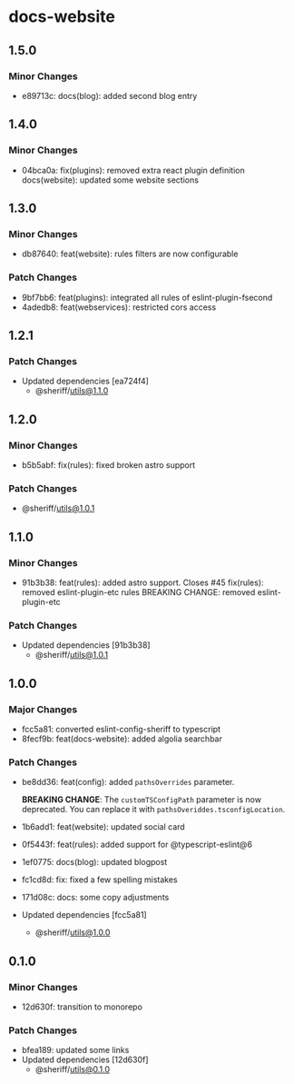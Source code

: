 # docs-website

## 1.5.0

### Minor Changes

- e89713c: docs(blog): added second blog entry

## 1.4.0

### Minor Changes

- 04bca0a: fix(plugins): removed extra react plugin definition
  docs(website): updated some website sections

## 1.3.0

### Minor Changes

- db87640: feat(website): rules filters are now configurable

### Patch Changes

- 9bf7bb6: feat(plugins): integrated all rules of eslint-plugin-fsecond
- 4adedb8: feat(webservices): restricted cors access

## 1.2.1

### Patch Changes

- Updated dependencies [ea724f4]
  - @sheriff/utils@1.1.0

## 1.2.0

### Minor Changes

- b5b5abf: fix(rules): fixed broken astro support

### Patch Changes

- @sheriff/utils@1.0.1

## 1.1.0

### Minor Changes

- 91b3b38: feat(rules): added astro support. Closes #45
  fix(rules): removed eslint-plugin-etc rules
  BREAKING CHANGE: removed eslint-plugin-etc

### Patch Changes

- Updated dependencies [91b3b38]
  - @sheriff/utils@1.0.1

## 1.0.0

### Major Changes

- fcc5a81: converted eslint-config-sheriff to typescript
- 8fecf9b: feat(docs-website): added algolia searchbar

### Patch Changes

- be8dd36: feat(config): added `pathsOverrides` parameter.

  **BREAKING CHANGE**: The `customTSConfigPath` parameter is now deprecated. You can replace it with `pathsOveriddes.tsconfigLocation`.

- 1b6add1: feat(website): updated social card
- 0f5443f: feat(rules): added support for @typescript-eslint@6
- 1ef0775: docs(blog): updated blogpost
- fc1cd8d: fix: fixed a few spelling mistakes
- 171d08c: docs: some copy adjustments
- Updated dependencies [fcc5a81]
  - @sheriff/utils@1.0.0

## 0.1.0

### Minor Changes

- 12d630f: transition to monorepo

### Patch Changes

- bfea189: updated some links
- Updated dependencies [12d630f]
  - @sheriff/utils@0.1.0
